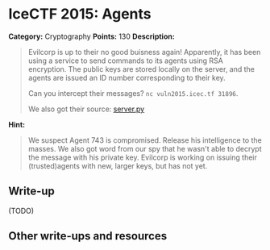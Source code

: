 # IceCTF 2015: Agents

**Category:** Cryptography
**Points:** 130
**Description:** 

> <p>Evilcorp is up to their no good buisness again! Apparently, it has been using a service to send commands to its agents using RSA encryption. The public keys are stored locally on the server, and the agents are issued an ID number corresponding to their key.</p><p>Can you intercept their messages? <code>nc vuln2015.icec.tf 31896</code>.</p><p>We also got their source: <a target='_blank' href='/problem-static/stage4/crypto/agents/server.py'>server.py</a></p>

**Hint:**

> We suspect Agent 743 is compromised. Release his intelligence to the masses. We also got word from our spy that he wasn't able to decrypt the message with his private key. Evilcorp is working on issuing their (trusted)agents with new, larger keys, but has not yet.

## Write-up

(TODO)

## Other write-ups and resources

